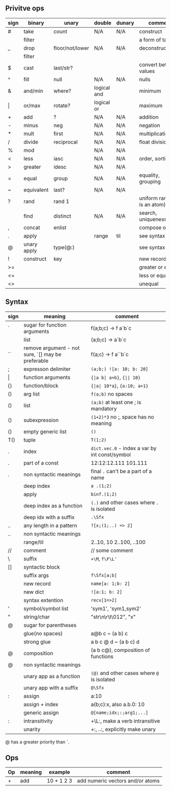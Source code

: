 ## Privitve ops

| sign | binary      | unary      | double      | dunary     | comment |
| ---- | ----------- | ---------- | ----------- | ---------- | ------- |
| #    | take        | count      | N/A         | N/A        | construct |
|      | filter      |            |             |            | a form of take |
| _    | drop        | floor/not/lower | N/A    | N/A        | deconstruct/misc |
|      | filter      |            |             |            | |
| $    | cast        | last/str?  |             |            | convert between values |
| ^    | fill        | null       | N/A         | N/A        | nulls |
| &    | and/min     | where?     | logical and |            | minimum |
| \|   | or/max      | rotate?    | logical or  |            | maximum  |
| +    | add         | ?          | N/A         | N/A        | addition |
| -    | minus       | neg        | N/A         | N/A        | negation |
| *    | mult        | first      | N/A         | N/A        | multiplication |
| /    | divide      | reciprocal | N/A         | N/A        | float division |
| %    | mod         |            | N/A         | N/A        | |
| <    | less        | iasc       | N/A         | N/A        | order, sorting |
| >    | greater     | idesc      | N/A         | N/A        | |
| =    | equal       | group      | N/A         | N/A        | equality, grouping |
| ~    | equivalent  | last?      | N/A         | N/A        |  |
| ?    | rand        | rand 1     |             |            | uniform rand (x is an atom) |
|      | find        | distinct   | N/A         | N/A        | search, uniqueness |
| ,    | concat      | enlist     |             |            | compose objs |
| .    | apply       |            | range       |  til       | see syntax |
| @    | unary apply | type(@:)   |             |            | see syntax | 
| !    | construct   | key        |             |            | new record |
| >=   |             |            |             |            | greater or equal |
| <=   |             |            |             |            | less or equal |
| <>   |             |            |             |            | unequal |

## Syntax

| sign | meaning | comment |
| ---- | ------- | ------- |
| \`    | sugar for function arguments | f(a;b;c) -> f a\`b\`c |
|       | list                         | (a;b;c) -> a\`b\`c |
| \`\`  | remove argument - not sure, \`[]  may be preferable   | f(a;c) -> f a\`\`b\`c |
| ;     | expresson delimiter          | `(a;b;) ![a: 10; b: 20]` |
| \|    | function arguments           | `{\|a b\| a+b}`, `{\|\| 10}` |
| {}    | function/block               | `{\|a\| 10*a}`, `{a:10; a+1}` |
| ()    | arg list                     | `f(a;b)` no spaces |
| ()    | list                         | `(a;b)` at least one ; is mandatory |
| ()    | subexpression                | `(1+2)*3` no ;, space has no meaning |
| ()    | empty generic list           | `()` |
| T()   | tuple                        | `T(1;2)` |
| .     | index                        | `dict.vec.0` - index a var by int const/symbol |
| .     | part of a const              | 12:12:12.111 101.111 |
| .     | non syntactic meanings       | final `.` can't be a part of a name |
|       | deep index                   | `a .(1;2)` |
|       | apply                        | `binf.(1;2)` |
|       | deep index as a function     | `(.)` and other cases where `.` is isolated |
|       | deep idx with a suffix       | `.\Sfx` |
| ..    | any length in a pattern      | `?[x;(1;..) => 2]` |
| ..    | non syntactic meanings       |
|       | range/til                    | 2..10, 10 2..100, ..100 |
| //    | comment                      | // some comment |
| \\    | suffix                       | `+\M`, `f\F\L'` |
| []    | syntactic block              | |
|       | suffix args                  | `f\Sfx[a;b]` |
|       | new record                   | `name[a: 1;b: 2]` |
|       | new dict                     | `![a:1; b: 2]` |
|       | syntax extention             | `recv[1=>2]` |
| '     | symbol/symbol list           | 'sym1', 'sym1,sym2' |
| "     | string/char                  | "str\n\r\t\012", "x" |
| @     | sugar for parentheses        | |
|       | glue(no spaces)              | a@b c ~ (a b) c |
|       | strong glue                  | a b c @ d ~ (a b c) d |
| @     | composition                  | (a b c@), composition of functions |
| @     | non syntactic meanings       | |
|       | unary app as a function      | `(@)` and other cases where `@` is isolated |
|       | unary app with a suffix      | `@\Sfx` |
| :     | assign                       | a:10 |
|       | assign + index               | a(b;c):x, also a.b.0: 10 |
|       | generic assign               | `@[name;idx;:;arg1;...]` |
| :     | intransitivity               | +\L:, make a verb intransitive |
|       | unarity                      | +:, ..:, explicitly make unary |

@ has a greater priority than \`.

## Ops

| Op | meaning | example | comment |
| -- | ------- | ------- | ------- |
| +  | add | 10 + 1 2 3 | add numeric vectors and/or atoms |